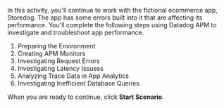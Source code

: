 In this activity, you'll continue to work with the fictional ecommerce app, Storedog. The app has some errors built into it that are affecting its performance. You'll complete the following steps using Datadog APM to investigate and troubleshoot app performance.

1. Preparing the Environment
2. Creating APM Monitors
3. Investigating Request Errors
4. Investigating Latency Issuess
5. Analyzing Trace Data in App Analytics
6. Investigating Inefficient Database Queries

When you are ready to continue, click **Start Scenario**.